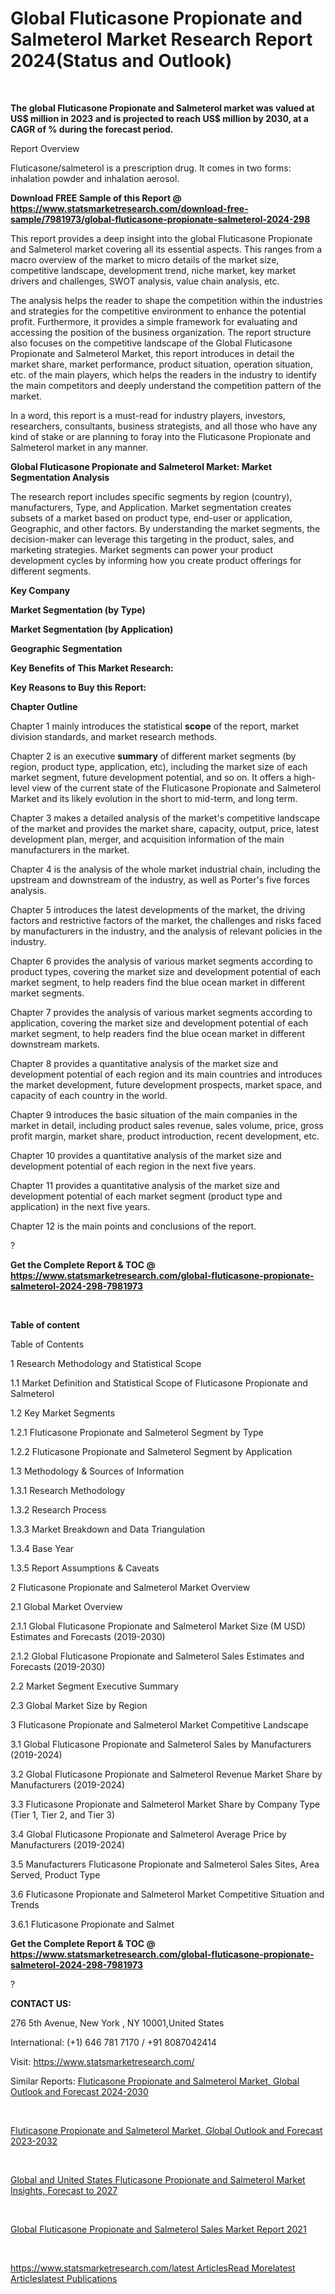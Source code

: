 <h1>Global Fluticasone Propionate and Salmeterol Market Research Report 2024(Status and Outlook)</h1><br/><p><strong>The global Fluticasone Propionate and Salmeterol market was valued at US$ million in 2023 and is projected to reach US$ million by 2030, at a <strong>CAGR</strong> of % during the forecast period.</strong></p>
 
 
 
 <p>Report Overview</p>
 
 
 
 <p>Fluticasone/salmeterol is a prescription drug. It comes in two forms: inhalation powder and inhalation aerosol.</p>
 
 
 
 <p><strong>Download FREE Sample of this Report @ <a href="https://www.statsmarketresearch.com/download-free-sample/7981973/global-fluticasone-propionate-salmeterol-2024-298">https://www.statsmarketresearch.com/download-free-sample/7981973/global-fluticasone-propionate-salmeterol-2024-298</a></strong></p>
 
 
 
 <p>This report provides a deep insight into the global Fluticasone Propionate and Salmeterol market covering all its essential aspects. This ranges from a macro overview of the market to micro details of the market size, competitive landscape, development trend, niche market, key market drivers and challenges, SWOT analysis, value chain analysis, etc.</p>
 
 
 
 <p>The analysis helps the reader to shape the competition within the industries and strategies for the competitive environment to enhance the potential profit. Furthermore, it provides a simple framework for evaluating and accessing the position of the business organization. The report structure also focuses on the competitive landscape of the Global Fluticasone Propionate and Salmeterol Market, this report introduces in detail the market share, market performance, product situation, operation situation, etc. of the main players, which helps the readers in the industry to identify the main competitors and deeply understand the competition pattern of the market.</p>
 
 
 
 <p>In a word, this report is a must-read for industry players, investors, researchers, consultants, business strategists, and all those who have any kind of stake or are planning to foray into the Fluticasone Propionate and Salmeterol market in any manner.</p>
 
 
 
 <p><strong>Global Fluticasone Propionate and Salmeterol Market: Market Segmentation Analysis</strong></p>
 
 
 
 <p>The research report includes specific segments by region (country), manufacturers, Type, and Application. Market segmentation creates subsets of a market based on product type, end-user or application, Geographic, and other factors. By understanding the market segments, the decision-maker can leverage this targeting in the product, sales, and marketing strategies. Market segments can power your product development cycles by informing how you create product offerings for different segments.</p>
 
 
 
 <p><strong>Key Company</strong></p>
 
 
 
 <p><strong>Market Segmentation (by Type)</strong></p>
 
 
 
 <p><strong>Market Segmentation (<strong>by Application</strong>)</strong></p>
 
 
 
 <p><strong>Geographic Segmentation</strong></p>
 
 
 
 <p><strong>Key Benefits of This Market Research:</strong></p>
 
 
 
 <p><strong>Key <strong>Reasons to Buy</strong> this Report:</strong></p>
 
 
 
 <p><strong>Chapter Outline</strong></p>
 
 
 
 <p>Chapter 1 mainly introduces the statistical <strong>scope</strong> of the report, market division standards, and market research methods.</p>
 
 
 
 <p>Chapter 2 is an executive <strong>summary</strong> of different market segments (by region, product type, application, etc), including the market size of each market segment, future development potential, and so on. It offers a high-level view of the current state of the Fluticasone Propionate and Salmeterol Market and its likely evolution in the short to mid-term, and long term.</p>
 
 
 
 <p>Chapter 3 makes a detailed analysis of the market&#39;s competitive landscape of the market and provides the market share, capacity, output, price, latest development plan, merger, and acquisition information of the main manufacturers in the market.</p>
 
 
 
 <p>Chapter 4 is the analysis of the whole market industrial chain, including the upstream and downstream of the industry, as well as Porter&#39;s five forces analysis.</p>
 
 
 
 <p>Chapter 5 introduces the latest developments of the market, the driving factors and restrictive factors of the market, the challenges and risks faced by manufacturers in the industry, and the analysis of relevant policies in the industry.</p>
 
 
 
 <p>Chapter 6 provides the analysis of various market segments according to product types, covering the market size and development potential of each market segment, to help readers find the blue ocean market in different market segments.</p>
 
 
 
 <p>Chapter 7 provides the analysis of various market segments according to application, covering the market size and development potential of each market segment, to help readers find the blue ocean market in different downstream markets.</p>
 
 
 
 <p>Chapter 8 provides a quantitative analysis of the market size and development potential of each region and its main countries and introduces the market development, future development prospects, market space, and capacity of each country in the world.</p>
 
 
 
 <p>Chapter 9 introduces the basic situation of the main companies in the market in detail, including product sales revenue, sales volume, price, gross profit margin, market share, product introduction, recent development, etc.</p>
 
 
 
 <p>Chapter 10 provides a quantitative analysis of the market size and development potential of each region in the next five years.</p>
 
 
 
 <p>Chapter 11 provides a quantitative analysis of the market size and development potential of each market segment (product type and application) in the next five years.</p>
 
 
 
 <p>Chapter 12 is the main points and conclusions of the report.</p>
 
 
 
 <p>? </p>
 
 
 
 <div><b>Get the Complete Report & TOC @ <a href="https://www.statsmarketresearch.com/global-fluticasone-propionate-salmeterol-2024-298-7981973">https://www.statsmarketresearch.com/global-fluticasone-propionate-salmeterol-2024-298-7981973</a></b></div>
 
 
 
 <p><br />
 
 <b>Table of content</b></p>
 
 
 
 <p>Table of Contents<br />
 
 1 Research Methodology and Statistical Scope<br />
 
 1.1 Market Definition and Statistical Scope of Fluticasone Propionate and Salmeterol<br />
 
 1.2 Key Market Segments<br />
 
 1.2.1 Fluticasone Propionate and Salmeterol Segment by Type<br />
 
 1.2.2 Fluticasone Propionate and Salmeterol Segment by Application<br />
 
 1.3 Methodology & Sources of Information<br />
 
 1.3.1 Research Methodology<br />
 
 1.3.2 Research Process<br />
 
 1.3.3 Market Breakdown and Data Triangulation<br />
 
 1.3.4 Base Year<br />
 
 1.3.5 Report Assumptions & Caveats<br />
 
 2 Fluticasone Propionate and Salmeterol Market Overview<br />
 
 2.1 Global Market Overview<br />
 
 2.1.1 Global Fluticasone Propionate and Salmeterol Market Size (M USD) Estimates and Forecasts (2019-2030)<br />
 
 2.1.2 Global Fluticasone Propionate and Salmeterol Sales Estimates and Forecasts (2019-2030)<br />
 
 2.2 Market Segment Executive Summary<br />
 
 2.3 Global Market Size by Region<br />
 
 3 Fluticasone Propionate and Salmeterol Market Competitive Landscape<br />
 
 3.1 Global Fluticasone Propionate and Salmeterol Sales by Manufacturers (2019-2024)<br />
 
 3.2 Global Fluticasone Propionate and Salmeterol Revenue Market Share by Manufacturers (2019-2024)<br />
 
 3.3 Fluticasone Propionate and Salmeterol Market Share by Company Type (Tier 1, Tier 2, and Tier 3)<br />
 
 3.4 Global Fluticasone Propionate and Salmeterol Average Price by Manufacturers (2019-2024)<br />
 
 3.5 Manufacturers Fluticasone Propionate and Salmeterol Sales Sites, Area Served, Product Type<br />
 
 3.6 Fluticasone Propionate and Salmeterol Market Competitive Situation and Trends<br />
 
 3.6.1 Fluticasone Propionate and Salmet</p>
 
 
 
 <div><b>Get the Complete Report & TOC @ <a href="https://www.statsmarketresearch.com/global-fluticasone-propionate-salmeterol-2024-298-7981973">https://www.statsmarketresearch.com/global-fluticasone-propionate-salmeterol-2024-298-7981973</a></b></div>
 
 
 
 <p>? </p>
 
 
 
 <p><b>CONTACT US:</b><br />
 
 276 5th Avenue, New York , NY 10001,United States<br />
 
 International: (+1) 646 781 7170 / +91 8087042414<br />
 
 Visit: <a href="https://www.statsmarketresearch.com/">https://www.statsmarketresearch.com/</a><br />
 
 Similar Reports: <a href="https://www.statsmarketresearch.com/global-fluticasone-propionate-salmeterol-2024-298-7981973">Fluticasone Propionate and Salmeterol Market, Global Outlook and Forecast 2024-2030</a><br />
 
 <br />
 
 <a href="https://www.statsmarketresearch.com/global-fluticasone-propionate-salmeterol-2024-298-7981973">Fluticasone Propionate and Salmeterol Market, Global Outlook and Forecast 2023-2032</a><br />
 
 <br />
 
 <a href="https://www.statsmarketresearch.com/global-fluticasone-propionate-salmeterol-2024-298-7981973">Global and United States Fluticasone Propionate and Salmeterol Market Insights, Forecast to 2027</a><br />
 
 <br />
 
 <a href="https://www.statsmarketresearch.com/global-fluticasone-propionate-salmeterol-2024-298-7981973">Global Fluticasone Propionate and Salmeterol Sales Market Report 2021</a><br />
 
 <br />
 
 <a href="https://gyeongbokgung.com">https://www.statsmarketresearch.com/</a><a href="https://hallyeomaritime.com">latest Articles</a><a href="https://jingwansa.com">Read More</a><a href="https://nguoiviet.jp/">latest Articles</a><a href="https://www.intelmarketresearch.com/">latest Publications</a></p>